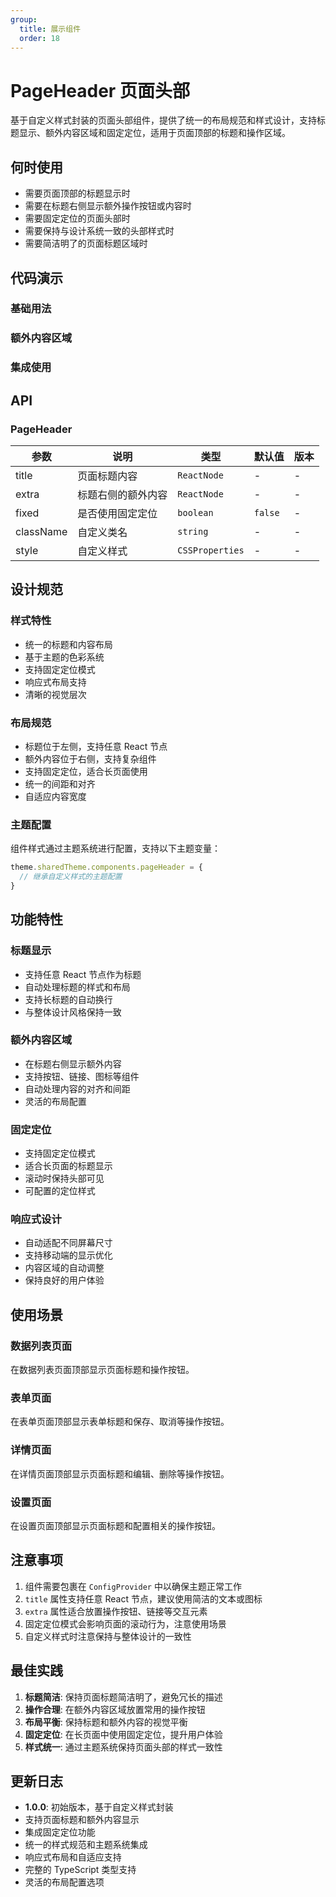 ```yaml
---
group:
  title: 展示组件
  order: 18
---
```


# PageHeader 页面头部

基于自定义样式封装的页面头部组件，提供了统一的布局规范和样式设计，支持标题显示、额外内容区域和固定定位，适用于页面顶部的标题和操作区域。

## 何时使用

- 需要页面顶部的标题显示时
- 需要在标题右侧显示额外操作按钮或内容时
- 需要固定定位的页面头部时
- 需要保持与设计系统一致的头部样式时
- 需要简洁明了的页面标题区域时

## 代码演示

### 基础用法

<code src="./demo/basic.tsx"></code>

### 额外内容区域

<code src="./demo/extraContent.tsx"></code>

### 集成使用

<code src="./demo/integration.tsx"></code>

## API

### PageHeader

| 参数 | 说明 | 类型 | 默认值 | 版本 |
| --- | --- | --- | --- | --- |
| title | 页面标题内容 | `ReactNode` | - | - |
| extra | 标题右侧的额外内容 | `ReactNode` | - | - |
| fixed | 是否使用固定定位 | `boolean` | `false` | - |
| className | 自定义类名 | `string` | - | - |
| style | 自定义样式 | `CSSProperties` | - | - |

## 设计规范

### 样式特性

- 统一的标题和内容布局
- 基于主题的色彩系统
- 支持固定定位模式
- 响应式布局支持
- 清晰的视觉层次

### 布局规范

- 标题位于左侧，支持任意 React 节点
- 额外内容位于右侧，支持复杂组件
- 支持固定定位，适合长页面使用
- 统一的间距和对齐
- 自适应内容宽度

### 主题配置

组件样式通过主题系统进行配置，支持以下主题变量：

```typescript
theme.sharedTheme.components.pageHeader = {
  // 继承自定义样式的主题配置
}
```

## 功能特性

### 标题显示

- 支持任意 React 节点作为标题
- 自动处理标题的样式和布局
- 支持长标题的自动换行
- 与整体设计风格保持一致

### 额外内容区域

- 在标题右侧显示额外内容
- 支持按钮、链接、图标等组件
- 自动处理内容的对齐和间距
- 灵活的布局配置

### 固定定位

- 支持固定定位模式
- 适合长页面的标题显示
- 滚动时保持头部可见
- 可配置的定位样式

### 响应式设计

- 自动适配不同屏幕尺寸
- 支持移动端的显示优化
- 内容区域的自动调整
- 保持良好的用户体验

## 使用场景

### 数据列表页面

在数据列表页面顶部显示页面标题和操作按钮。

### 表单页面

在表单页面顶部显示表单标题和保存、取消等操作按钮。

### 详情页面

在详情页面顶部显示页面标题和编辑、删除等操作按钮。

### 设置页面

在设置页面顶部显示页面标题和配置相关的操作按钮。

## 注意事项

1. 组件需要包裹在 `ConfigProvider` 中以确保主题正常工作
2. `title` 属性支持任意 React 节点，建议使用简洁的文本或图标
3. `extra` 属性适合放置操作按钮、链接等交互元素
4. 固定定位模式会影响页面的滚动行为，注意使用场景
5. 自定义样式时注意保持与整体设计的一致性

## 最佳实践

1. **标题简洁**: 保持页面标题简洁明了，避免冗长的描述
2. **操作合理**: 在额外内容区域放置常用的操作按钮
3. **布局平衡**: 保持标题和额外内容的视觉平衡
4. **固定定位**: 在长页面中使用固定定位，提升用户体验
5. **样式统一**: 通过主题系统保持页面头部的样式一致性

## 更新日志

- **1.0.0**: 初始版本，基于自定义样式封装
- 支持页面标题和额外内容显示
- 集成固定定位功能
- 统一的样式规范和主题系统集成
- 响应式布局和自适应支持
- 完整的 TypeScript 类型支持
- 灵活的布局配置选项
